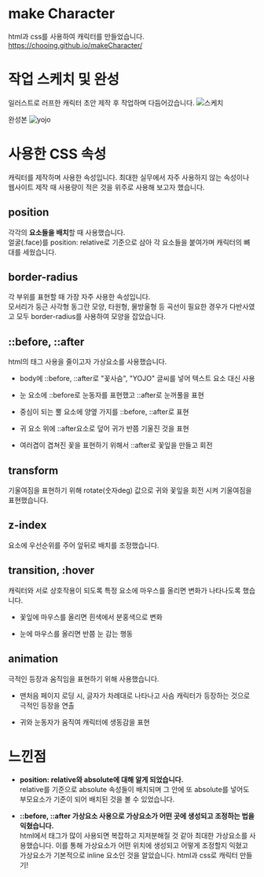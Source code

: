 # make Character
html과 css를 사용하여 캐릭터를 만들었습니다.
https://chooing.github.io/makeCharacter/

# 작업 스케치 및 완성
일러스트로 러프한 캐릭터 초안 제작 후 작업하며 다듬어갔습니다. 
![스케치](https://user-images.githubusercontent.com/96187560/163180423-1164a6ce-08e1-45d1-9712-70ee2742771e.PNG)

완성본
![yojo](https://user-images.githubusercontent.com/96187560/163180000-01c3dd5c-0143-43d2-90c8-9708212383ff.png)

# 사용한 CSS 속성
캐릭터를 제작하며 사용한 속성입니다. 최대한 실무에서 자주 사용하지 않는 속성이나 웹사이트 제작 때 사용량이 적은 것을 위주로 사용해 보고자 했습니다.

## position
각각의 **요소들을 배치**할 때 사용했습니다.<br>
얼굴(.face)를 position: relative로 기준으로 삼아 각 요소들을 붙여가며 캐릭터의 뼈대를 세웠습니다.

## border-radius
각 부위를 표현할 때 가장 자주 사용한 속성입니다.<br> 모서리가 둥근 사각형 동그란 모양, 타원형, 물방울형 등 곡선이 필요한 경우가 다반사였고 모두 border-radius를 사용하여 모양을 잡았습니다.

## ::before, ::after
html의 태그 사용을 줄이고자 가상요소를 사용했습니다.<br> 
- body에 ::before, ::after로 "꽃사슴", "YOJO" 글씨를 넣어 텍스트 요소 대신 사용

- 눈 요소에 ::before로 눈동자를 표현했고 ::after로 눈꺼풀을 표현

- 중심이 되는 뿔 요소에 양옆 가지를 ::before, ::after로 표현

- 귀 요소 위에 ::after요소로 덮어 귀가 반쯤 기울진 것을 표현 

- 여러겹이 겹쳐진 꽃을 표현하기 위해서 ::after로 꽃잎을 만들고 회전

## transform
기울여짐을 표현하기 위해 rotate(숫자deg) 값으로 귀와 꽃잎을 회전 시켜 기울여짐을 표현했습니다.

## z-index
요소에 우선순위를 주어 앞뒤로 배치를 조정했습니다.

## transition, :hover
캐릭터와 서로 상호작용이 되도록 특정 요소에 마우스를 올리면 변화가 나타나도록 했습니다.
- 꽃잎에 마우스를 올리면 흰색에서 분홍색으로 변화

- 눈에 마우스를 올리면 반쯤 눈 감는 행동

## animation
극적인 등장과 움직임을 표현하기 위해 사용했습니다.
- 맨처음 페이지 로딩 시, 글자가 차례대로 나타나고 사슴 캐릭터가 등장하는 것으로 극적인 등장을 연출

- 귀와 눈동자가 움직여 캐릭터에 생동감을 표현


# 느낀점
- **position: relative와 absolute에 대해 알게 되었습니다.**<br> relative를 기준으로 absolute 속성들이 배치되며 그 안에 또 absolute를 넣어도 부모요소가 기준이 되어 배치된 것을 볼 수 있었습니다. 

- **::before, ::after 가상요소 사용으로 가상요소가 어떤 곳에 생성되고 조정하는 법을 익혔습니다.** <br> html에서 태그가 많이 사용되면 복잡하고 지저분해질 것 같아 최대한 가상요소를 사용했습니다. 이를 통해 가상요소가 어떤 위치에 생성되고 어떻게 조정할지 익혔고 가상요소가 기본적으로 inline 요소인 것을 알았습니다.
html과 css로 캐릭터 만들기!

